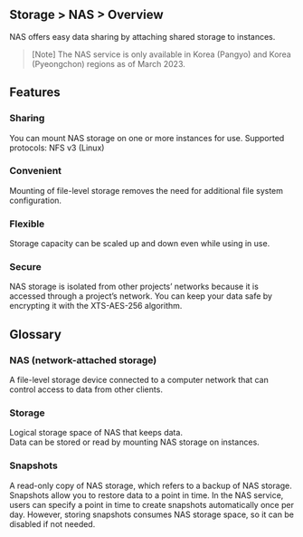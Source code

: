 ## Storage > NAS > Overview

NAS offers easy data sharing by attaching shared storage to instances.


> [Note] 
> The NAS service is only available in Korea (Pangyo) and Korea (Pyeongchon) regions as of March 2023.


## Features

### Sharing

You can mount NAS storage on one or more instances for use.
Supported protocols: NFS v3 (Linux)

### Convenient

Mounting of file-level storage removes the need for additional file system configuration.

### Flexible

Storage capacity can be scaled up and down even while using in use.

### Secure  

NAS storage is isolated from other projects’ networks because it is accessed through a project’s network.
You can keep your data safe by encrypting it with the XTS-AES-256 algorithm.

## Glossary

### NAS (network-attached storage)

A file-level storage device connected to a computer network that can control access to data from other clients.

### Storage

Logical storage space of NAS that keeps data.  
Data can be stored or read by mounting NAS storage on instances.


### Snapshots

A read-only copy of NAS storage, which refers to a backup of NAS storage. 
Snapshots allow you to restore data to a point in time. 
In the NAS service, users can specify a point in time to create snapshots automatically once per day.
However, storing snapshots consumes NAS storage space, so it can be disabled if not needed.


